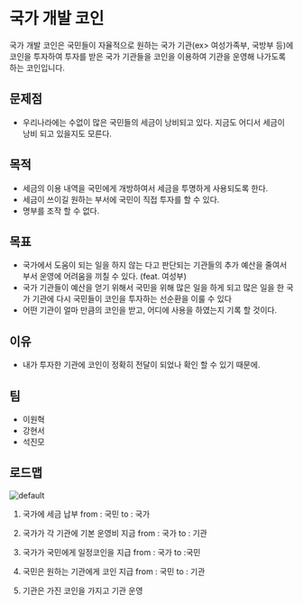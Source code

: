 # 국가 개발 코인
국가 개발 코인은 국민들이 자율적으로 원하는 국가 기관(ex> 여성가족부, 국방부 등)에 코인을 투자하여 투자를 받은 국가 기관들을 코인을 이용하여 기관을 운영해 나가도록 하는 코인입니다.

## 문제점
* 우리나라에는 수없이 많은 국민들의 세금이 낭비되고 있다. 지금도 어디서 세금이 낭비 되고 있을지도 모른다.

## 목적
* 세금의 이용 내역을 국민에게 개방하여서 세금을 투명하게 사용되도록 한다.
* 세금이 쓰이길 원하는 부서에 국민이 직접 투자를 할 수 있다.
* 명부를 조작 할 수 없다.

## 목표
* 국가에서 도움이 되는 일을 하지 않는 다고 판단되는 기관들의 추가 예산을 줄여서 부서 운영에 어려움을 끼칠 수 있다. (feat. 여성부)
* 국가 기관들이 예산을 얻기 위해서 국민을 위해 많은 일을 하게 되고 많은 일을 한 국가 기관에 다시 국민들이 코인을 투자하는 선순환을 이룰 수 있다
* 어떤 기관이 얼마 만큼의 코인을 받고, 어디에 사용을 하였는지 기록 할 것이다.

## 이유
* 내가 투자한 기관에 코인이 정확히 전달이 되었나 확인 할 수 있기 때문에.

## 팀
* 이원혁
* 강현서
* 석진모

## 로드맵
![default](https://user-images.githubusercontent.com/26127395/44015901-b3ac3ba0-9f0d-11e8-9dbf-b7c5ab439803.png)

1. 국가에 세금 납부 
   from : 국민
   to : 국가 

2. 국가가 각 기관에 기본 운영비 지금 
   from : 국가 
   to : 기관 

3. 국가가 국민에게 일정코인을 지급 
   from : 국가 
   to :국민 

4. 국민은 원하는 기관에게 코인 지급 
   from : 국민 
   to : 기관 

5. 기관은 가진 코인을 가지고 기관 운영 
